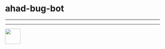 # ahad-bug-bot

----

----


<a href="https://bot-hosting.net/"> <img src="https://bot-hosting.net/assets/img/bothosting2.png" width=50px> </a>
